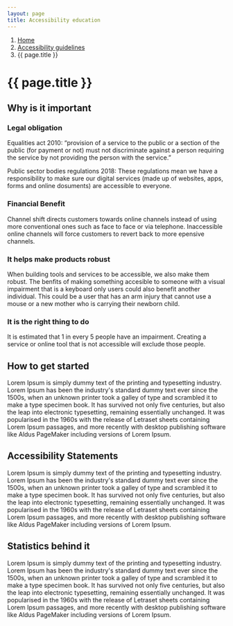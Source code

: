 ```yaml
---
layout: page
title: Accessibility education
---
```


1. [Home](../)
2. [Accessibility guidelines](../Accessibility-guidelines)
3. {{ page.title }}

# {{ page.title }}

## Why is it important

### Legal obligation

Equalities act 2010: 
“provision of a service to the public or a section of the public (for payment or not) must not discriminate against a person requiring the service by not providing the person with the service.”

Public sector bodies regulations 2018:
These regulations mean we have a responsibility to make sure our digital services (made up of websites, apps, forms and online dosuments) are accessible to everyone. 

### Financial Benefit

Channel shift directs customers towards online channels instead of using more conventional ones such as face to face or via telephone. Inaccessible online channels will force customers to revert back to more epensive channels. 

### It helps make products robust

When building tools and services to be accessible, we also make them robust. The benfits of making something accesible to someone with a visual impairment that is a keyboard only users could also benefit another individual. This could be a user that has an arm injury that cannot use a mouse or a new mother who is carrying their newborn child.

### It is the right thing to do

It is estimated that 1 in every 5 people have an impairment. Creating a service or online tool that is not accessible will exclude those people.  

## How to get started

Lorem Ipsum is simply dummy text of the printing and typesetting industry. Lorem Ipsum has been the industry's standard dummy text ever since the 1500s, when an unknown printer took a galley of type and scrambled it to make a type specimen book. It has survived not only five centuries, but also the leap into electronic typesetting, remaining essentially unchanged. It was popularised in the 1960s with the release of Letraset sheets containing Lorem Ipsum passages, and more recently with desktop publishing software like Aldus PageMaker including versions of Lorem Ipsum.

## Accessibility Statements

Lorem Ipsum is simply dummy text of the printing and typesetting industry. Lorem Ipsum has been the industry's standard dummy text ever since the 1500s, when an unknown printer took a galley of type and scrambled it to make a type specimen book. It has survived not only five centuries, but also the leap into electronic typesetting, remaining essentially unchanged. It was popularised in the 1960s with the release of Letraset sheets containing Lorem Ipsum passages, and more recently with desktop publishing software like Aldus PageMaker including versions of Lorem Ipsum.

## Statistics behind it

Lorem Ipsum is simply dummy text of the printing and typesetting industry. Lorem Ipsum has been the industry's standard dummy text ever since the 1500s, when an unknown printer took a galley of type and scrambled it to make a type specimen book. It has survived not only five centuries, but also the leap into electronic typesetting, remaining essentially unchanged. It was popularised in the 1960s with the release of Letraset sheets containing Lorem Ipsum passages, and more recently with desktop publishing software like Aldus PageMaker including versions of Lorem Ipsum.
